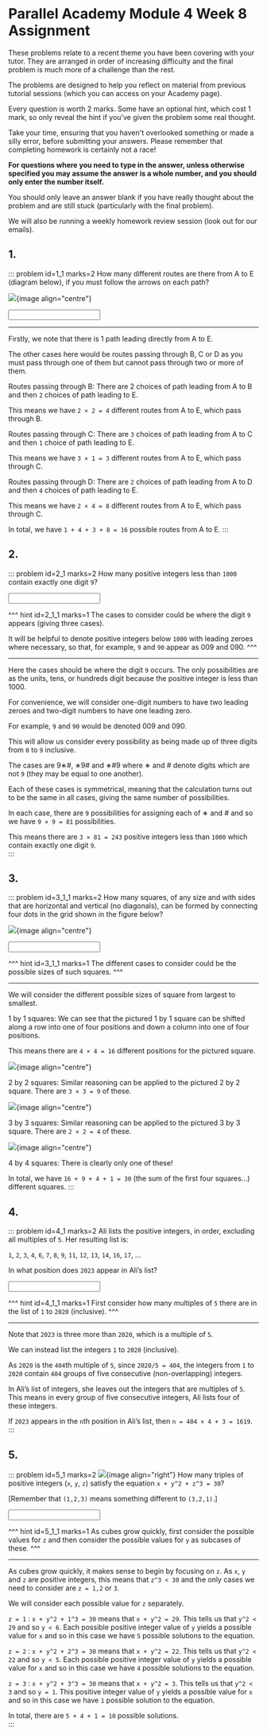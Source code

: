 # Parallel Academy Module 4 Week 8 Assignment

These problems relate to a recent theme you have been covering with your tutor. They are arranged in order of increasing difficulty and the final problem is much more of a challenge than the rest.  

The problems are designed to help you reflect on material from previous tutorial sessions (which you can access on your Academy page).  

Every question is worth 2 marks. Some have an optional hint, which cost 1 mark, so only reveal the hint if you’ve given the problem some real thought.   

Take your time, ensuring that you haven't overlooked something or made a silly error, before submitting your answers. Please remember that completing homework is certainly not a race!  

**For questions where you need to type in the answer, unless otherwise specified you may assume the answer is a whole number, and you should only enter the number itself.**  

You should only leave an answer blank if you have really thought about the problem and are still stuck (particularly with the final problem).  

We will also be running a weekly homework review session (look out for our emails).  


## 1.
::: problem id=1_1 marks=2
How many different routes are there from A to E (diagram below), if you must follow the arrows on each path?  

![](/resources/academy-4-week-8/1-paths.png){image align="centre"}  

<input type="number" solution="16"/>  

---
Firstly, we note that there is 1 path leading directly from A to E. 
 
The other cases here would be routes passing through B, C or D as you must pass through one of them but cannot pass through two or more of them.  

Routes passing through B: There are 2 choices of path leading from A to B and then `2` choices of path leading to E.  

This means we have `2 × 2 = 4` different routes from A to E, which pass through B.  

Routes passing through C: There are `3` choices of path leading from A to C and then `1` choice of path leading to E.  

This means we have `3 × 1 = 3` different routes from A to E, which pass through C.  

Routes passing through D: There are `2` choices of path leading from A to D and then `4` choices of path leading to E.  

This means we have `2 × 4 = 8` different routes from A to E, which pass through C.  

In total, we have `1 + 4 + 3 + 8 = 16` possible routes from A to E.
:::


## 2.
::: problem id=2_1 marks=2
How many positive integers less than `1000` contain exactly one digit `9`?  

<input type="number" solution="243"/>

^^^ hint id=2_1_1 marks=1
The cases to consider could be where the digit `9` appears (giving three cases).  

It will be helpful to denote positive integers below `1000` with leading zeroes where necessary, so that, for example, `9` and `90` appear as 009 and 090.
^^^

---
Here the cases should be where the digit `9` occurs. The only possibilities are as the units, tens, or hundreds digit because the positive integer is less than 1000.  

For convenience, we will consider one-digit numbers to have two leading zeroes and two-digit numbers to have one leading zero.  

For example, `9` and `90` would be denoted 009 and 090.  

This will allow us consider every possibility as being made up of three digits from `0` to `9` inclusive.  

The cases are 9∗#,  ∗9# and ∗#9 where ∗ and # denote digits which are not `9` (they may be equal to one another).  

Each of these cases is symmetrical, meaning that the calculation turns out to be the same in all cases, giving the same number of possibilities.  

In each case, there are `9` possibilities for assigning each of  ∗ and # and so we have `9 × 9 = 81` possibilities.  

This means there are `3 × 81 = 243` positive integers less than `1000` which contain exactly one digit `9`.  
:::


## 3.
::: problem id=3_1_1 marks=2
How many squares, of any size and with sides that are horizontal and vertical (no diagonals), can be formed by connecting four dots in the grid shown in the figure below?  

![](/resources/academy-4-week-8/3-squares.png){image align="centre"} 

<input type="number" solution="30"/>  

^^^ hint id=3_1_1 marks=1
The different cases to consider could be the possible sizes of such squares.
^^^

---
We will consider the different possible sizes of square from largest to smallest.

1 by 1 squares: We can see that the pictured 1 by 1 square can be shifted along a row into one of four positions and down a column into one of four positions.  

This means there are `4 × 4 = 16` different positions for the pictured square.  

![](/resources/academy-4-week-8/3-squaresSmall.png){image align="centre"}  
 
2 by 2 squares: Similar reasoning can be applied to the pictured 2 by 2 square. There are `3 × 3 = 9` of these.  

![](/resources/academy-4-week-8/3-squaresMedium.png){image align="centre"}  

3 by 3 squares: Similar reasoning can be applied to the pictured 3 by 3 square. There are `2 × 2 = 4` of these.  

![](/resources/academy-4-week-8/3-squaresBig.png){image align="centre"}  

4 by 4 squares: There is clearly only one of these!  

In total, we have `16 + 9 + 4 + 1 = 30` (the sum of the first four squares...) different squares. 
:::


## 4.
::: problem id=4_1 marks=2
Ali lists the positive integers, in order, excluding all multiples of `5`. Her resulting list is:  

`1`, `2`, `3`, `4`, `6`, `7`, `8`, `9`, `11`, `12`, `13`, `14`, `16`, `17`, ...  

In what position does `2023` appear in Ali’s list?  

<input type="number" solution="1619"/> 

^^^ hint id=4_1_1 marks=1
First consider how many multiples of `5` there are in the list of `1` to `2020` (inclusive).
^^^

---
Note that `2023` is three more than `2020`, which is a multiple of `5`.  

We can instead list the integers `1` to `2020` (inclusive).  
 
As `2020` is the `404`th multiple of `5`, since `2020/5 = 404`, the integers from `1` to `2020` contain `404` groups of five consecutive (non-overlapping) integers.  
 
In Ali’s list of integers, she leaves out the integers that are multiples of `5`. This means in every group of five consecutive integers, Ali lists four of these integers.  
 
If `2023` appears in the `n`th position in Ali’s list, then `n = 404 × 4 + 3 = 1619`.
:::


## 5.
::: problem id=5_1 marks=2
![](/resources/academy-4-week-2/4-skull.png){image align="right"} 
How many triples of positive integers (`x`, `y`, `z`) satisfy the equation `x + y^2 + z^3 = 30`?  

[Remember that `(1,2,3)` means something different to `(3,2,1)`.]  

<input type="number" solution="10"/> 

^^^ hint id=5_1_1 marks=1
As cubes grow quickly, first consider the possible values for `z` and then consider the possible values for `y` as subcases of these.
^^^

---
As cubes grow quickly, it makes sense to begin by focusing on `z`. As `x`, `y` and `z` are positive integers, this means that `z^3 < 30` and the only cases we need to consider are `z = 1,2` or `3`.  

We will consider each possible value for `z` separately.  

`z = 1` :  `x + y^2 + 1^3 = 30` means that `x + y^2 = 29`. This tells us that `y^2 < 29` and so `y < 6`. Each possible positive integer value of `y` yields a possible value for `x` and so in this case we have `5` possible solutions to the equation.  

`z = 2` :  `x + y^2 + 2^3 = 30` means that `x + y^2 = 22`. This tells us that `y^2 < 22` and so `y < 5`. Each possible positive integer value of `y` yields a possible value for `x` and so in this case we have `4` possible solutions to the equation.  

`z = 3` :  `x + y^2 + 3^3 = 30` means that `x + y^2 = 3`. This tells us that `y^2 < 3` and so `y = 1`. This positive integer value of `y` yields a possible value for `x` and so in this case we have `1` possible solution to the equation.

In total, there are `5 + 4 + 1 = 10` possible solutions.  
:::